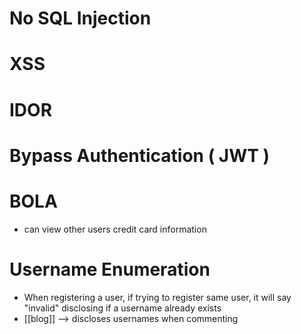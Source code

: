 # No SQL Injection


# XSS


# IDOR


# Bypass Authentication ( JWT )


# BOLA
- can view other users credit card information


# Username Enumeration
- When registering a user, if trying to register same user, it will say "invalid" disclosing if a username already exists
- [[blog]] --> discloses usernames when commenting


